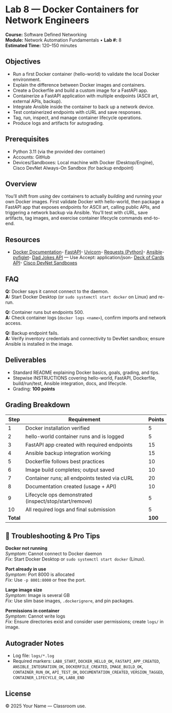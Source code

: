 # Lab 8 — Docker Containers for Network Engineers

**Course:** Software Defined Networking  
**Module:** Network Automation Fundamentals • **Lab #:** 8  
**Estimated Time:** 120–150 minutes

## Objectives
- Run a first Docker container (hello-world) to validate the local Docker environment.
- Explain the difference between Docker images and containers.
- Create a Dockerfile and build a custom image for a FastAPI app.
- Containerize a FastAPI application with multiple endpoints (ASCII art, external APIs, backup).
- Integrate Ansible inside the container to back up a network device.
- Test containerized endpoints with cURL and save responses.
- Tag, run, inspect, and manage container lifecycle operations.
- Produce logs and artifacts for autograding.

## Prerequisites
- Python 3.11 (via the provided dev container)
- Accounts: GitHub
- Devices/Sandboxes: Local machine with Docker (Desktop/Engine), Cisco DevNet Always-On Sandbox (for backup endpoint)

## Overview
You’ll shift from *using* dev containers to actually *building* and running your own Docker images. First validate Docker with hello-world, then package a FastAPI app that exposes endpoints for ASCII art, calling public APIs, and triggering a network backup via Ansible. You’ll test with cURL, save artifacts, tag images, and exercise container lifecycle commands end-to-end.


## Resources
- [Docker Documentation](https://docs.docker.com/)- [FastAPI](https://fastapi.tiangolo.com/)- [Uvicorn](https://www.uvicorn.org/)- [Requests (Python)](https://requests.readthedocs.io/en/latest/)- [Ansible](https://docs.ansible.com/)- [pyfiglet](https://pypi.org/project/pyfiglet/)- [Dad Jokes API](https://icanhazdadjoke.com/api) — Use Accept: application/json- [Deck of Cards API](https://deckofcardsapi.com/)- [Cisco DevNet Sandboxes](https://developer.cisco.com/site/sandbox/)

## FAQ
**Q:** Docker says it cannot connect to the daemon.  
**A:** Start Docker Desktop (or `sudo systemctl start docker` on Linux) and re-run.

**Q:** Container runs but endpoints 500.  
**A:** Check container logs (`docker logs <name>`), confirm imports and network access.

**Q:** Backup endpoint fails.  
**A:** Verify inventory credentials and connectivity to DevNet sandbox; ensure Ansible is installed in the image.



## Deliverables
- Standard README explaining Docker basics, goals, grading, and tips.
- Stepwise INSTRUCTIONS covering hello-world, FastAPI, Dockerfile, build/run/test, Ansible integration, docs, and lifecycle.
- Grading: **100 points**

## Grading Breakdown
| Step | Requirement | Points |
|---|---|---|
| 1 | Docker installation verified | 5 |
| 2 | hello-world container runs and is logged | 5 |
| 3 | FastAPI app created with required endpoints | 15 |
| 4 | Ansible backup integration working | 15 |
| 5 | Dockerfile follows best practices | 10 |
| 6 | Image build completes; output saved | 10 |
| 7 | Container runs; all endpoints tested via cURL | 20 |
| 8 | Documentation created (usage + API) | 10 |
| 9 | Lifecycle ops demonstrated (inspect/stop/start/remove) | 5 |
| 10 | All required logs and final submission | 5 |
| **Total** |  | **100** |

## 🔧 Troubleshooting & Pro Tips
**Docker not running**  
*Symptom:* Cannot connect to Docker daemon  
*Fix:* Start Docker Desktop or `sudo systemctl start docker` (Linux).

**Port already in use**  
*Symptom:* Port 8000 is allocated  
*Fix:* Use `-p 8001:8000` or free the port.

**Large image size**  
*Symptom:* Image is several GB  
*Fix:* Use slim base images, `.dockerignore`, and pin packages.

**Permissions in container**  
*Symptom:* Cannot write logs  
*Fix:* Ensure directories exist and consider user permissions; create `logs/` in image.



## Autograder Notes
- Log file: `logs/*.log`
- Required markers: `LAB8_START`, `DOCKER_HELLO_OK`, `FASTAPI_APP_CREATED`, `ANSIBLE_INTEGRATION_OK`, `DOCKERFILE_CREATED`, `IMAGE_BUILD_OK`, `CONTAINER_RUN_OK`, `API_TEST_OK`, `DOCUMENTATION_CREATED`, `VERSION_TAGGED`, `CONTAINER_LIFECYCLE_OK`, `LAB8_END`

## License
© 2025 Your Name — Classroom use.